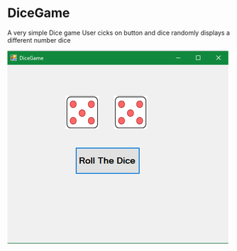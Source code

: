 # DiceGame
A very simple Dice game
User cicks on button and dice randomly displays a different number dice


![](DiceGamePNG.PNG)
